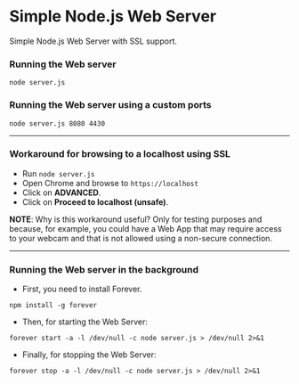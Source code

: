 # Simple Node.js Web Server

Simple Node.js Web Server with SSL support.

### Running the Web server

```
node server.js
```

### Running the Web server using a custom ports

```
node server.js 8080 4430
```

---

### Workaround for browsing to a localhost using SSL

- Run ```node server.js```
- Open Chrome and browse to ```https://localhost```
- Click on **ADVANCED**.
- Click on **Proceed to localhost (unsafe)**.

**NOTE**: Why is this workaround useful? Only for testing purposes and because, for example, you could have a Web App that may require access to your webcam and that is not allowed using a non-secure connection.

---

### Running the Web server in the background

* First, you need to install Forever.
   
```
npm install -g forever
```

* Then, for starting the Web Server:

```
forever start -a -l /dev/null -c node server.js > /dev/null 2>&1
```

* Finally, for stopping the Web Server:

```
forever stop -a -l /dev/null -c node server.js > /dev/null 2>&1
```
